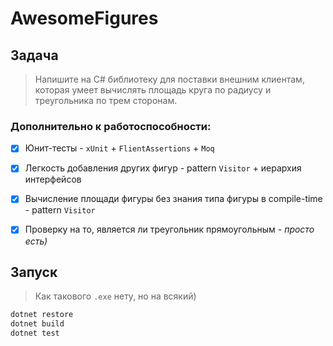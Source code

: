 # AwesomeFigures

## Задача

> Напишите на C# библиотеку для поставки внешним клиентам, которая умеет вычислять площадь круга по радиусу и треугольника по трем сторонам.

### Дополнительно к работоспособности:

- [x] Юнит-тесты - `xUnit` + `FlientAssertions` + `Moq`
- [x] Легкость добавления других фигур - pattern `Visitor` + иерархия интерфейсов
- [x] Вычисление площади фигуры без знания типа фигуры в compile-time - pattern `Visitor`
- [x] Проверку на то, является ли треугольник прямоугольным - _просто есть)_


## Запуск

> Как такового `.exe` нету, но на всякий)

```bash
dotnet restore
dotnet build
dotnet test
```
